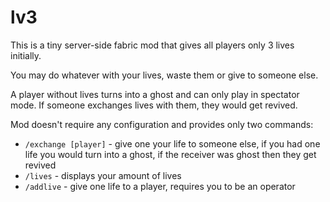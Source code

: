 # lv3
This is a tiny server-side fabric mod that
gives all players only 3 lives initially.

You may do whatever with your lives, waste them or give to someone else.

A player without lives turns into a ghost and can only play in spectator mode.
If someone exchanges lives with them, they would get revived.

Mod doesn't require any configuration and provides only two commands:
* `/exchange [player]` - give one your life to someone else, if you had one life you would turn into a ghost, if the receiver was ghost then they get revived
* `/lives` - displays your amount of lives
* `/addlive` - give one life to a player, requires you to be an operator
